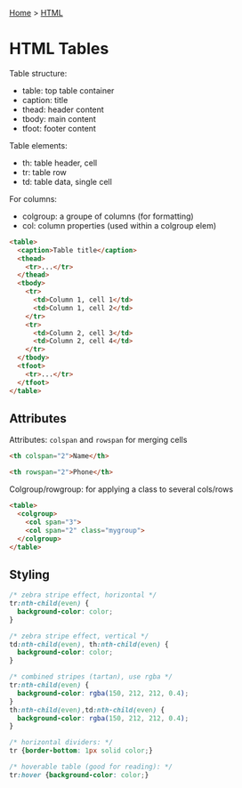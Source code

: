 [Home](../../README.md) > [HTML](./README.md)

# HTML Tables

Table structure:
- table: top table container
- caption: title
- thead: header content
- tbody: main content
- tfoot: footer content

Table elements:
- th: table header, cell
- tr: table row
- td: table data, single cell

For columns:
- colgroup: a groupe of columns (for formatting)
- col: column properties (used within a colgroup elem)

```html
<table>
  <caption>Table title</caption>
  <thead>
    <tr>...</tr>
  </thead>
  <tbody>
    <tr>
      <td>Column 1, cell 1</td>
      <td>Column 1, cell 2</td>
    </tr>
    <tr>
      <td>Column 2, cell 3</td>
      <td>Column 2, cell 4</td>
    </tr>
  </tbody>
  <tfoot>
    <tr>...</tr>
  </tfoot>
</table>
```

## Attributes

Attributes: `colspan` and `rowspan` for merging cells

```html
<th colspan="2">Name</th>

<th rowspan="2">Phone</th>
```

Colgroup/rowgroup: for applying a class to several cols/rows

```html
<table>
  <colgroup>
    <col span="3">
    <col span="2" class="mygroup">
  </colgroup>
</table>
```

## Styling

```css
/* zebra stripe effect, horizontal */
tr:nth-child(even) {
  background-color: color;
}

/* zebra stripe effect, vertical */
td:nth-child(even), th:nth-child(even) {
  background-color: color;
}

/* combined stripes (tartan), use rgba */
tr:nth-child(even) {
  background-color: rgba(150, 212, 212, 0.4);
}
th:nth-child(even),td:nth-child(even) {
  background-color: rgba(150, 212, 212, 0.4);
}

/* horizontal dividers: */
tr {border-bottom: 1px solid color;}

/* hoverable table (good for reading): */
tr:hover {background-color: color;}
```
